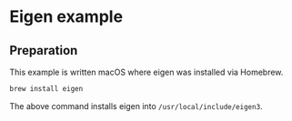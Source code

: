 # Eigen example

## Preparation

This example is written macOS where eigen was installed via Homebrew.

```sh
brew install eigen
```

The above command installs eigen into `/usr/local/include/eigen3`.
